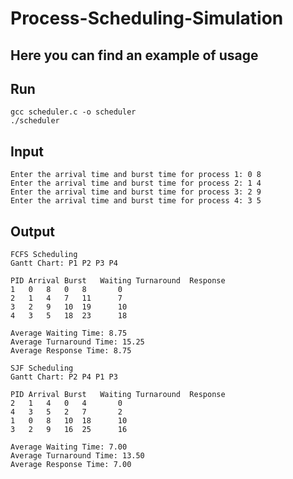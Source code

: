 # Process-Scheduling-Simulation

## Here you can find an example of usage

## Run

```
gcc scheduler.c -o scheduler
./scheduler
```

## Input

```Enter the number of processes: 4
Enter the arrival time and burst time for process 1: 0 8
Enter the arrival time and burst time for process 2: 1 4
Enter the arrival time and burst time for process 3: 2 9
Enter the arrival time and burst time for process 4: 3 5
```

## Output

```
FCFS Scheduling
Gantt Chart: P1 P2 P3 P4 

PID	Arrival	Burst	Waiting	Turnaround	Response
1	0	8	0	8		0
2	1	4	7	11		7
3	2	9	10	19		10
4	3	5	18	23		18

Average Waiting Time: 8.75
Average Turnaround Time: 15.25
Average Response Time: 8.75

SJF Scheduling
Gantt Chart: P2 P4 P1 P3 

PID	Arrival	Burst	Waiting	Turnaround	Response
2	1	4	0	4		0
4	3	5	2	7		2
1	0	8	10	18		10
3	2	9	16	25		16

Average Waiting Time: 7.00
Average Turnaround Time: 13.50
Average Response Time: 7.00
```

